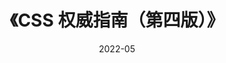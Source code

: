 ---
title: 《CSS 权威指南（第四版）》
page: readings
score: 4
comment: 适合系统地过一遍 CSS 基础内容
date: 2022-05
douban: https://book.douban.com/subject/33398314/
tags: 
- 前端
---